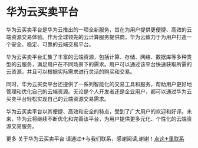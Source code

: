 # 华为云买卖平台

华为云买卖平台是华为云推出的一项全新服务，旨在为用户提供更便捷、高效的云端资源交易体验。作为全球领先的云计算服务提供商，华为云致力于为用户打造一个安全、稳定、可靠的云端交易平台。

华为云买卖平台汇集了丰富的云端资源，包括计算、存储、网络、数据库等多种类型的云服务，满足用户在不同场景下的需求。用户可以通过该平台快速获取所需的云资源，并且可以根据实际需求进行灵活的购买和交易。

同时，华为云买卖平台还提供了一系列智能化的交易工具和服务，帮助用户更好地管理和优化自己的云端资源。无论是个人开发者还是企业用户，都可以通过华为云买卖平台轻松实现自己的云端资源交易需求。

华为云买卖平台以其便捷、高效和安全的特点，受到了广大用户的欢迎和好评。未来，华为云将继续不断优化和完善该平台，为用户提供更多元化、个性化的云端资源交易服务。

更多 关于华为云买卖平台 请通过✈与我们联系，感谢阅读,谢谢！[点这✈里联系](https://abc.k02.cc)